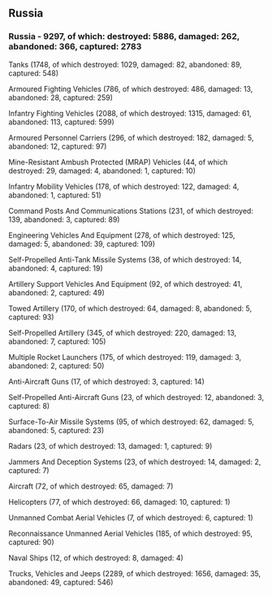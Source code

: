 
 
 ## Russia
 
 ### Russia - 9297, of which: destroyed: 5886, damaged: 262, abandoned: 366, captured: 2783

 

 

 Tanks (1748, of which destroyed: 1029, damaged: 82, abandoned: 89, captured: 548)

 Armoured Fighting Vehicles (786, of which destroyed: 486, damaged: 13, abandoned: 28, captured: 259)

 Infantry Fighting Vehicles (2088, of which destroyed: 1315, damaged: 61, abandoned: 113, captured: 599)

 Armoured Personnel Carriers (296, of which destroyed: 182, damaged: 5, abandoned: 12, captured: 97)

 Mine-Resistant Ambush Protected (MRAP) Vehicles (44, of which destroyed: 29, damaged: 4, abandoned: 1, captured: 10)

 Infantry Mobility Vehicles (178, of which destroyed: 122, damaged: 4, abandoned: 1, captured: 51)

 Command Posts And Communications Stations (231, of which destroyed: 139, abandoned: 3, captured: 89)

 Engineering Vehicles And Equipment (278, of which destroyed: 125, damaged: 5, abandoned: 39, captured: 109)

 Self-Propelled Anti-Tank Missile Systems (38, of which destroyed: 14, abandoned: 4, captured: 19)

 Artillery Support Vehicles And Equipment (92, of which destroyed: 41, abandoned: 2, captured: 49)

 Towed Artillery (170, of which destroyed: 64, damaged: 8, abandoned: 5, captured: 93)

 Self-Propelled Artillery (345, of which destroyed: 220, damaged: 13, abandoned: 7, captured: 105)

 Multiple Rocket Launchers (175, of which destroyed: 119, damaged: 3, abandoned: 2, captured: 50)

 Anti-Aircraft Guns (17, of which destroyed: 3, captured: 14)

 Self-Propelled Anti-Aircraft Guns (23, of which destroyed: 12, abandoned: 3, captured: 8)

 Surface-To-Air Missile Systems (95, of which destroyed: 62, damaged: 5, abandoned: 5, captured: 23)

 Radars (23, of which destroyed: 13, damaged: 1, captured: 9)

 Jammers And Deception Systems (23, of which destroyed: 14, damaged: 2, captured: 7)

 Aircraft (72, of which destroyed: 65, damaged: 7)

 Helicopters (77, of which destroyed: 66, damaged: 10, captured: 1)

 Unmanned Combat Aerial Vehicles (7, of which destroyed: 6, captured: 1)

 Reconnaissance Unmanned Aerial Vehicles (185, of which destroyed: 95, captured: 90)

 Naval Ships (12, of which destroyed: 8, damaged: 4)

 Trucks, Vehicles and Jeeps (2289, of which destroyed: 1656, damaged: 35, abandoned: 49, captured: 546)

